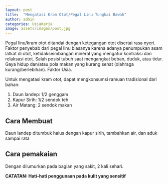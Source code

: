 ```yaml
---
layout: post
title:  "Mengatasi Kram Otot/Pegal Linu Tungkai Bawah"
author: admin
categories: UsiaKerja
image: assets/images/post.jpg
---
```

<style>
.article-post img {
      display: block;
        margin-left: auto;
          margin-right: auto;
            width: 50%;
}
</style>

Pegal linu/kram otot ditandai dengan ketegangan otot disertai rasa nyeri. Faktor penyebab dari pegal linu biasanya karena adanya penumpukan asam latkat di otot, ketidakseimbangan mineral yang mengatur kontraksi dan relaksasi otot. Salah posisi tubuh saat mengangkat beban, duduk, atau tidur. Gaya hidup dan/atau pola makan yang kurang sehat (olahraga kurang/berlebihan). Faktor Usia.

Untuk mengatasi kram otot, dapat mengkonsumsi ramuan tradisional dari bahan:
1. Daun landep: 1/2 genggam
2. Kapur Sirih: 1/2 sendok teh
3. Air Matang: 2 sendok makan

## Cara Membuat
Daun landep ditumbuk halus dengan kapur sirih, tambahkan air, dan aduk sampai rata

## Cara pemakaian
Dengan dilumurkan pada bagian yang sakit, 2 kali sehari.

**CATATAN: Hati-hati penggunaan pada kulit yang sensitif**